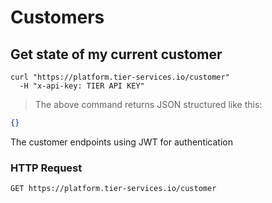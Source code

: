 
# Customers

## Get state of my current customer

```shell
curl "https://platform.tier-services.io/customer"
  -H "x-api-key: TIER API KEY"
```

> The above command returns JSON structured like this:

```json
{}
```


<aside class="notice">
The customer endpoints using JWT for authentication
</aside>


### HTTP Request

`GET https://platform.tier-services.io/customer`
